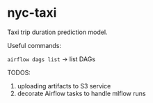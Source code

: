 # nyc-taxi

Taxi trip duration prediction model.

Useful commands:

```airflow dags list``` -> list DAGs


TODOS:

1. uploading artifacts to S3 service
2. decorate Airflow tasks to handle mlflow runs